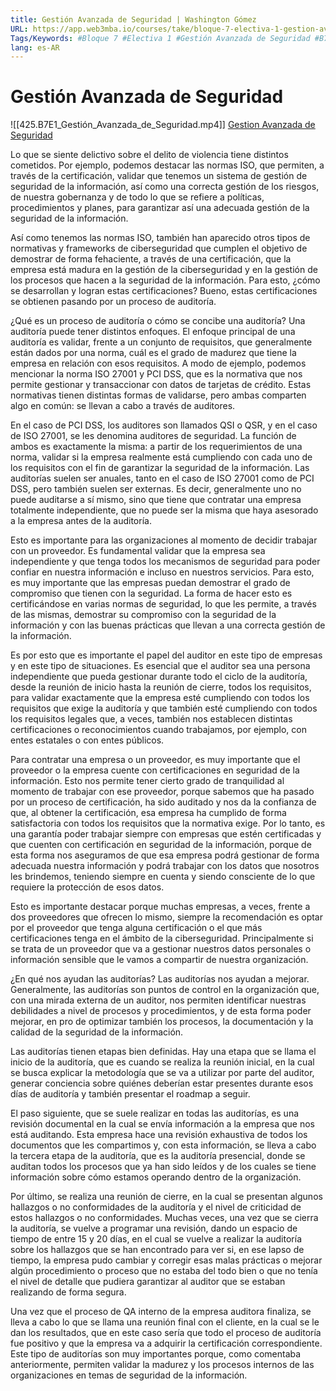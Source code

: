 ```yaml
---
title: Gestión Avanzada de Seguridad | Washington Gómez
URL: https://app.web3mba.io/courses/take/bloque-7-electiva-1-gestion-avanzada-de-seguridad-en-windows-y-linux/lessons/40125930-e1-gestion-avanzada-de-seguridad-washington-gomez
Tags/Keywords: #Bloque 7 #Electiva 1 #Gestión Avanzada de Seguridad #B7E1 #Gestión de Seguridad #Seguridad Avanzada #Washington Gómez
lang: es-AR
---
```

# Gestión Avanzada de Seguridad
![[425.B7E1_Gestión_Avanzada_de_Seguridad.mp4]]
[Gestion Avanzada de Seguridad](https://app.web3mba.io?wvideo=wbef19sbmp)

Lo que se siente delictivo sobre el delito de violencia tiene distintos cometidos. Por ejemplo, podemos destacar las normas ISO, que permiten, a través de la certificación, validar que tenemos un sistema de gestión de seguridad de la información, así como una correcta gestión de los riesgos, de nuestra gobernanza y de todo lo que se refiere a políticas, procedimientos y planes, para garantizar así una adecuada gestión de la seguridad de la información.

Así como tenemos las normas ISO, también han aparecido otros tipos de normativas y frameworks de ciberseguridad que cumplen el objetivo de demostrar de forma fehaciente, a través de una certificación, que la empresa está madura en la gestión de la ciberseguridad y en la gestión de los procesos que hacen a la seguridad de la información. Para esto, ¿cómo se desarrollan y logran estas certificaciones? Bueno, estas certificaciones se obtienen pasando por un proceso de auditoría.

¿Qué es un proceso de auditoría o cómo se concibe una auditoría? Una auditoría puede tener distintos enfoques. El enfoque principal de una auditoría es validar, frente a un conjunto de requisitos, que generalmente están dados por una norma, cuál es el grado de madurez que tiene la empresa en relación con esos requisitos. A modo de ejemplo, podemos mencionar la norma ISO 27001 y PCI DSS, que es la normativa que nos permite gestionar y transaccionar con datos de tarjetas de crédito. Estas normativas tienen distintas formas de validarse, pero ambas comparten algo en común: se llevan a cabo a través de auditores.

En el caso de PCI DSS, los auditores son llamados QSI o QSR, y en el caso de ISO 27001, se les denomina auditores de seguridad. La función de ambos es exactamente la misma: a partir de los requerimientos de una norma, validar si la empresa realmente está cumpliendo con cada uno de los requisitos con el fin de garantizar la seguridad de la información. Las auditorías suelen ser anuales, tanto en el caso de ISO 27001 como de PCI DSS, pero también suelen ser externas. Es decir, generalmente uno no puede auditarse a sí mismo, sino que tiene que contratar una empresa totalmente independiente, que no puede ser la misma que haya asesorado a la empresa antes de la auditoría.

Esto es importante para las organizaciones al momento de decidir trabajar con un proveedor. Es fundamental validar que la empresa sea independiente y que tenga todos los mecanismos de seguridad para poder confiar en nuestra información e incluso en nuestros servicios. Para esto, es muy importante que las empresas puedan demostrar el grado de compromiso que tienen con la seguridad. La forma de hacer esto es certificándose en varias normas de seguridad, lo que les permite, a través de las mismas, demostrar su compromiso con la seguridad de la información y con las buenas prácticas que llevan a una correcta gestión de la información.

Es por esto que es importante el papel del auditor en este tipo de empresas y en este tipo de situaciones. Es esencial que el auditor sea una persona independiente que pueda gestionar durante todo el ciclo de la auditoría, desde la reunión de inicio hasta la reunión de cierre, todos los requisitos, para validar exactamente que la empresa esté cumpliendo con todos los requisitos que exige la auditoría y que también esté cumpliendo con todos los requisitos legales que, a veces, también nos establecen distintas certificaciones o reconocimientos cuando trabajamos, por ejemplo, con entes estatales o con entes públicos.

Para contratar una empresa o un proveedor, es muy importante que el proveedor o la empresa cuente con certificaciones en seguridad de la información. Esto nos permite tener cierto grado de tranquilidad al momento de trabajar con ese proveedor, porque sabemos que ha pasado por un proceso de certificación, ha sido auditado y nos da la confianza de que, al obtener la certificación, esa empresa ha cumplido de forma satisfactoria con todos los requisitos que la normativa exige. Por lo tanto, es una garantía poder trabajar siempre con empresas que estén certificadas y que cuenten con certificación en seguridad de la información, porque de esta forma nos aseguramos de que esa empresa podrá gestionar de forma adecuada nuestra información y podrá trabajar con los datos que nosotros les brindemos, teniendo siempre en cuenta y siendo consciente de lo que requiere la protección de esos datos.

Esto es importante destacar porque muchas empresas, a veces, frente a dos proveedores que ofrecen lo mismo, siempre la recomendación es optar por el proveedor que tenga alguna certificación o el que más certificaciones tenga en el ámbito de la ciberseguridad. Principalmente si se trata de un proveedor que va a gestionar nuestros datos personales o información sensible que le vamos a compartir de nuestra organización.

¿En qué nos ayudan las auditorías? Las auditorías nos ayudan a mejorar. Generalmente, las auditorías son puntos de control en la organización que, con una mirada externa de un auditor, nos permiten identificar nuestras debilidades a nivel de procesos y procedimientos, y de esta forma poder mejorar, en pro de optimizar también los procesos, la documentación y la calidad de la seguridad de la información.

Las auditorías tienen etapas bien definidas. Hay una etapa que se llama el inicio de la auditoría, que es cuando se realiza la reunión inicial, en la cual se busca explicar la metodología que se va a utilizar por parte del auditor, generar conciencia sobre quiénes deberían estar presentes durante esos días de auditoría y también presentar el roadmap a seguir.

El paso siguiente, que se suele realizar en todas las auditorías, es una revisión documental en la cual se envía información a la empresa que nos está auditando. Esta empresa hace una revisión exhaustiva de todos los documentos que les compartimos y, con esta información, se lleva a cabo la tercera etapa de la auditoría, que es la auditoría presencial, donde se auditan todos los procesos que ya han sido leídos y de los cuales se tiene información sobre cómo estamos operando dentro de la organización.

Por último, se realiza una reunión de cierre, en la cual se presentan algunos hallazgos o no conformidades de la auditoría y el nivel de criticidad de estos hallazgos o no conformidades. Muchas veces, una vez que se cierra la auditoría, se vuelve a programar una revisión, dando un espacio de tiempo de entre 15 y 20 días, en el cual se vuelve a realizar la auditoría sobre los hallazgos que se han encontrado para ver si, en ese lapso de tiempo, la empresa pudo cambiar y corregir esas malas prácticas o mejorar algún procedimiento o proceso que no estaba del todo bien o que no tenía el nivel de detalle que pudiera garantizar al auditor que se estaban realizando de forma segura.

Una vez que el proceso de QA interno de la empresa auditora finaliza, se lleva a cabo lo que se llama una reunión final con el cliente, en la cual se le dan los resultados, que en este caso sería que todo el proceso de auditoría fue positivo y que la empresa va a adquirir la certificación correspondiente. Este tipo de auditorías son muy importantes porque, como comentaba anteriormente, permiten validar la madurez y los procesos internos de las organizaciones en temas de seguridad de la información.